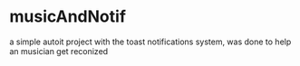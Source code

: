 # musicAndNotif
a simple autoit project with the toast notifications system,
was done to help an musician get reconized
